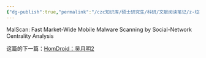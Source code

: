 ```yaml
---
{"dg-publish":true,"permalink":"/czc知识库/硕士研究生/科研/文献阅读笔记/z-垃圾&归档文章&其他东西/邹德清 吴月明系列/MalScan：吴月明1/","dgPassFrontmatter":true,"created":"2024-06-18T17:45:27.158+08:00","updated":"2024-12-08T12:30:21.402+08:00"}
---
```



MalScan: Fast Market-Wide Mobile Malware Scanning by Social-Network Centrality Analysis

这篇的下一篇：[HomDroid：吴月明2](HomDroid：吴月明2.md)

